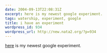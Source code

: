 ```yaml
---
date: 2004-09-13T22:08:31Z
excerpt: here is my newest google experiment.
tags: watership, experiment, google
title: i have an experiment
wordpress_id: 934
wordpress_url: http://new.nata2.org/?p=934
---
```


<a href="http://watership.org">here</a> is my newest google experiment.
